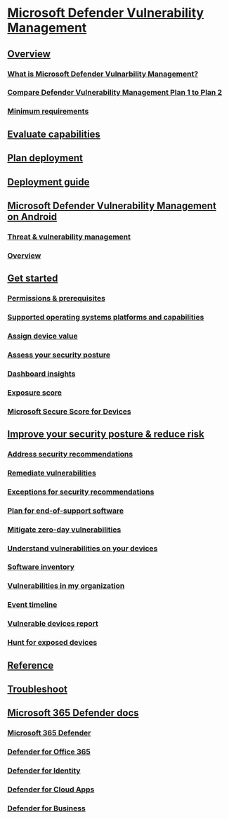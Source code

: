 # [Microsoft Defender Vulnerability Management](index.yml)

## [Overview]()
### [What is Microsoft Defender Vulnarbility Management?]()
### [Compare Defender Vulnerability Management Plan 1 to Plan 2]()
### [Minimum requirements]()
## [Evaluate capabilities]()
## [Plan deployment]()
## [Deployment guide]()
## [Microsoft Defender Vulnerability Management on Android]()
### [Threat & vulnerability management]()
### [Overview](next-gen-threat-and-vuln-mgt.md)
## [Get started]()
### [Permissions & prerequisites](tvm-prerequisites.md)
### [Supported operating systems platforms and capabilities](tvm-supported-os.md)
### [Assign device value](tvm-assign-device-value.md)
### [Assess your security posture]()
### [Dashboard insights](tvm-dashboard-insights.md)
### [Exposure score](tvm-exposure-score.md)
### [Microsoft Secure Score for Devices](tvm-microsoft-secure-score-devices.md)
## [Improve your security posture & reduce risk]()
### [Address security recommendations](tvm-security-recommendation.md)
### [Remediate vulnerabilities](tvm-remediation.md)
### [Exceptions for security recommendations](tvm-exception.md)
### [Plan for end-of-support software](tvm-end-of-support-software.md)
### [Mitigate zero-day vulnerabilities](tvm-zero-day-vulnerabilities.md)
### [Understand vulnerabilities on your devices]()
### [Software inventory](tvm-software-inventory.md)
### [Vulnerabilities in my organization](tvm-weaknesses.md)
### [Event timeline](threat-and-vuln-mgt-event-timeline.md)
### [Vulnerable devices report](tvm-vulnerable-devices-report.md)
### [Hunt for exposed devices](tvm-hunt-exposed-devices.md)

## [Reference]()

## [Troubleshoot]()

## [Microsoft 365 Defender docs]()

### [Microsoft 365 Defender](../defender/index.yml)
### [Defender for Office 365](../office-365-security/index.yml)
### [Defender for Identity](/defender-for-identity/)
### [Defender for Cloud Apps](/cloud-app-security/)
### [Defender for Business](../defender-business/index.yml)